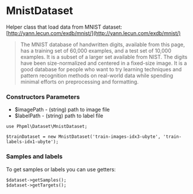 # MnistDataset

Helper class that load data from MNIST dataset: [http://yann.lecun.com/exdb/mnist/](http://yann.lecun.com/exdb/mnist/)

> The MNIST database of handwritten digits, available from this page, has a training set of 60,000 examples, and a test set of 10,000 examples. It is a subset of a larger set available from NIST. The digits have been size-normalized and centered in a fixed-size image.
  It is a good database for people who want to try learning techniques and pattern recognition methods on real-world data while spending minimal efforts on preprocessing and formatting.

### Constructors Parameters

* $imagePath - (string) path to image file
* $labelPath - (string) path to label file

```
use Phpml\Dataset\MnistDataset;

$trainDataset = new MnistDataset('train-images-idx3-ubyte', 'train-labels-idx1-ubyte');
```

### Samples and labels

To get samples or labels you can use getters:

```
$dataset->getSamples();
$dataset->getTargets();
```
